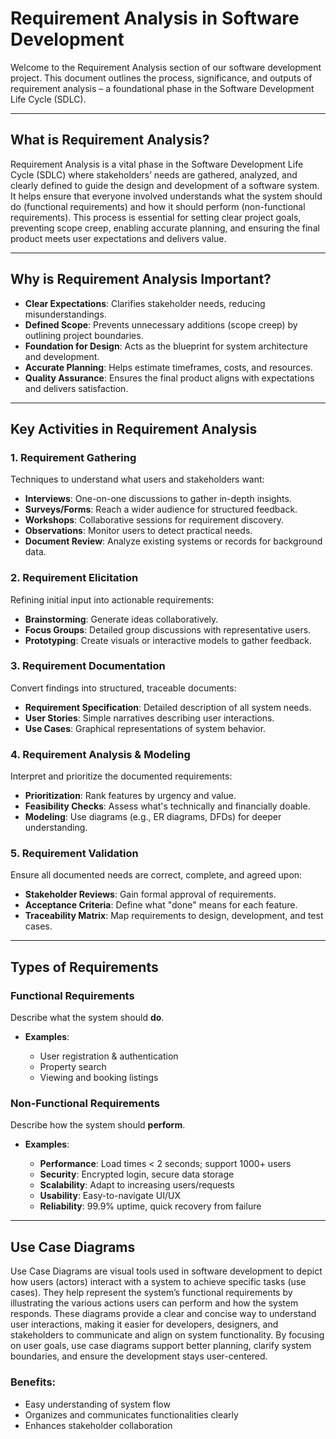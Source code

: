# Requirement Analysis in Software Development

Welcome to the Requirement Analysis section of our software development project. This document outlines the process, significance, and outputs of requirement analysis – a foundational phase in the Software Development Life Cycle (SDLC).

---

## What is Requirement Analysis?

Requirement Analysis is a vital phase in the Software Development Life Cycle (SDLC) where stakeholders’ needs are gathered, analyzed, and clearly defined to guide the design and development of a software system. It helps ensure that everyone involved understands what the system should do (functional requirements) and how it should perform (non-functional requirements). This process is essential for setting clear project goals, preventing scope creep, enabling accurate planning, and ensuring the final product meets user expectations and delivers value.


---

## Why is Requirement Analysis Important?

* **Clear Expectations**: Clarifies stakeholder needs, reducing misunderstandings.
* **Defined Scope**: Prevents unnecessary additions (scope creep) by outlining project boundaries.
* **Foundation for Design**: Acts as the blueprint for system architecture and development.
* **Accurate Planning**: Helps estimate timeframes, costs, and resources.
* **Quality Assurance**: Ensures the final product aligns with expectations and delivers satisfaction.

---

## Key Activities in Requirement Analysis

### 1. Requirement Gathering

Techniques to understand what users and stakeholders want:

* **Interviews**: One-on-one discussions to gather in-depth insights.
* **Surveys/Forms**: Reach a wider audience for structured feedback.
* **Workshops**: Collaborative sessions for requirement discovery.
* **Observations**: Monitor users to detect practical needs.
* **Document Review**: Analyze existing systems or records for background data.

### 2. Requirement Elicitation 

Refining initial input into actionable requirements:

* **Brainstorming**: Generate ideas collaboratively.
* **Focus Groups**: Detailed group discussions with representative users.
* **Prototyping**: Create visuals or interactive models to gather feedback.

### 3. Requirement Documentation 

Convert findings into structured, traceable documents:

* **Requirement Specification**: Detailed description of all system needs.
* **User Stories**: Simple narratives describing user interactions.
* **Use Cases**: Graphical representations of system behavior.

### 4. Requirement Analysis & Modeling 

Interpret and prioritize the documented requirements:

* **Prioritization**: Rank features by urgency and value.
* **Feasibility Checks**: Assess what's technically and financially doable.
* **Modeling**: Use diagrams (e.g., ER diagrams, DFDs) for deeper understanding.

### 5. Requirement Validation 

Ensure all documented needs are correct, complete, and agreed upon:

* **Stakeholder Reviews**: Gain formal approval of requirements.
* **Acceptance Criteria**: Define what "done" means for each feature.
* **Traceability Matrix**: Map requirements to design, development, and test cases.

---

## Types of Requirements

### Functional Requirements

Describe what the system should **do**.

* **Examples**:

  * User registration & authentication
  * Property search
  * Viewing and booking listings

### Non-Functional Requirements 

Describe how the system should **perform**.

* **Examples**:

  * **Performance**: Load times < 2 seconds; support 1000+ users
  * **Security**: Encrypted login, secure data storage
  * **Scalability**: Adapt to increasing users/requests
  * **Usability**: Easy-to-navigate UI/UX
  * **Reliability**: 99.9% uptime, quick recovery from failure

---

## Use Case Diagrams

Use Case Diagrams are visual tools used in software development to depict how users (actors) interact with a system to achieve specific tasks (use cases). They help represent the system’s functional requirements by illustrating the various actions users can perform and how the system responds. These diagrams provide a clear and concise way to understand user interactions, making it easier for developers, designers, and stakeholders to communicate and align on system functionality. By focusing on user goals, use case diagrams support better planning, clarify system boundaries, and ensure the development stays user-centered.

### Benefits:

* Easy understanding of system flow
* Organizes and communicates functionalities clearly
* Enhances stakeholder collaboration
